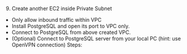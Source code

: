 9. Create another EC2 inside Private Subnet
 - Only allow inbound traffic within VPC
 - Install PostgreSQL and open its port to VPC only.
 - Connect to PostgreSQL from above created VPC.
 - (Optional) Connect to PostgreSQL server from your local PC (hint: use OpenVPN connection)
Steps:
